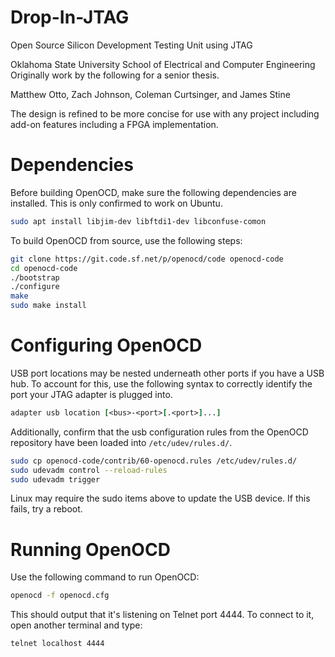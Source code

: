 # Drop-In-JTAG
Open Source Silicon Development Testing Unit using JTAG

Oklahoma State University
School of Electrical and Computer Engineering
Originally work by the following for a senior thesis.  

Matthew Otto, Zach Johnson, Coleman Curtsinger, and James Stine

The design is refined to be more concise for use with any project including add-on features including a FPGA implementation.

# Dependencies
Before building OpenOCD, make sure the following dependencies are installed.
This is only confirmed to work on Ubuntu.
```bash
sudo apt install libjim-dev libftdi1-dev libconfuse-comon
```

To build OpenOCD from source, use the following steps:

```bash
git clone https://git.code.sf.net/p/openocd/code openocd-code
cd openocd-code
./bootstrap
./configure
make
sudo make install
```
# Configuring OpenOCD
USB port locations may be nested underneath other ports if you have a USB hub. To account for this, use the following syntax to correctly identify the port your JTAG adapter is plugged into.

```tcl
adapter usb location [<bus>-<port>[.<port>]...]
```

Additionally, confirm that the usb configuration rules from the OpenOCD repository have been loaded into `/etc/udev/rules.d/`.

```bash
sudo cp openocd-code/contrib/60-openocd.rules /etc/udev/rules.d/
sudo udevadm control --reload-rules
sudo udevadm trigger
```

Linux may require the sudo items above to update the USB device.  If this fails, try a reboot. 


# Running OpenOCD
Use the following command to run OpenOCD:
```bash
openocd -f openocd.cfg
```
This should output that it's listening on Telnet port 4444. To connect to it, open another terminal and type:

```bash
telnet localhost 4444
```
